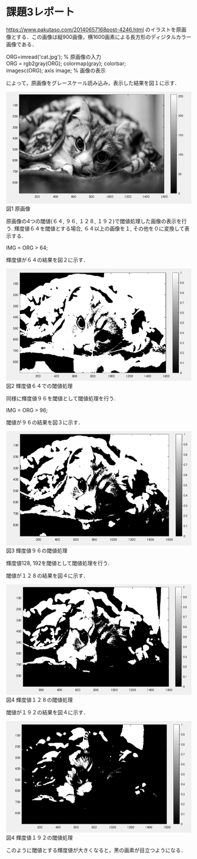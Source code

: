 ﻿# 課題3レポート

https://www.pakutaso.com/20140657168post-4246.html のイラストを原画像とする．この画像は縦900画像，横1600画素による長方形のディジタルカラー画像である．

ORG=imread('cat.jpg'); % 原画像の入力  
ORG = rgb2gray(ORG); colormap(gray); colorbar;  
imagesc(ORG); axis image; % 画像の表示

によって，原画像をグレースケール読み込み，表示した結果を図１に示す．

![原画像](https://github.com/luna3p/lecture_image_processing/blob/master/image/image3_1.PNG?raw=true)  
図1 原画像

原画像の4つの閾値(６４, ９６, １２８, １９２)で閾値処理した画像の表示を行う. 輝度値６４を閾値とする場合, ６４以上の画像を１, その他を０に変換して表示する. 

IMG = ORG > 64;

輝度値が６４の結果を図２に示す．

![原画像](https://github.com/luna3p/lecture_image_processing/blob/master/image/image3_2.PNG?raw=true)  
図2 輝度値６４での閾値処理

同様に輝度値９６を閾値として閾値処理を行う.

IMG = ORG > 96;

閾値が９６の結果を図３に示す．

![原画像](https://github.com/luna3p/lecture_image_processing/blob/master/image/image3_3.PNG?raw=true)  
図3 輝度値９６の閾値処理
              
輝度値128, 192を閾値として閾値処理を行う. 

閾値が１２８の結果を図４に示す．

![原画像](https://github.com/luna3p/lecture_image_processing/blob/master/image/image3_4.PNG?raw=true)  
図4 輝度値１２８の閾値処理

閾値が１９２の結果を図４に示す．

![原画像](https://github.com/luna3p/lecture_image_processing/blob/master/image/image3_5.PNG?raw=true)  
図4 輝度値１９２の閾値処理

このように閾値とする輝度値が大きくなると，黒の画素が目立つようになる．
